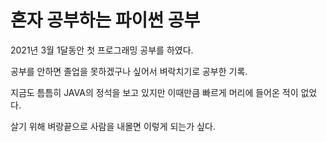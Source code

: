 # 혼자 공부하는 파이썬 공부

2021년 3월 1달동안 첫 프로그래밍 공부를 하였다.

공부를 안하면 졸업을 못하겠구나 싶어서 벼락치기로 공부한 기록.

지금도 틈틈히 JAVA의 정석을 보고 있지만 이때만큼 빠르게 머리에 들어온 적이 없었다.

살기 위해 벼랑끝으로 사람을 내몰면 이렇게 되는가 싶다.
